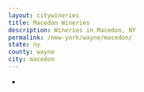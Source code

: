 ```yaml
---
layout: citywineries
title: Macedon Wineries
description: Wineries in Macedon, NY
permalink: /new-york/wayne/macedon/
state: ny
county: wayne
city: macedon
---
```

-
